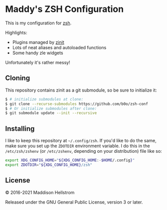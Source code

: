 # Maddy's ZSH Configuration

This is my configuration for [zsh](http://www.zsh.org/).

Highlights:

- Plugins managed by [zinit](https://github.com/zdharma/zinit)
- Lots of neat aliases and autoloaded functions
- Some handy zle widgets

Unfortunately it's rather messy!

## Cloning

This repository contains zinit as a git submodule, so be sure to initialize it:

```sh
$ # initialize submodules at clone:
$ git clone --recurse-submodules https://github.com/b0o/zsh-conf
$ # Or initialize submodules after clone:
$ git submodule update --init --recursive
```

## Installing

I like to keep this repository at `~/.config/zsh`. If you'd like to do the
same, make sure you set up the `ZDOTDIR` environment variable. I do this in the
`/etc/zsh/zshenv` (or `/etc/zshenv`, depending on your distribution) file like
so:

```zsh
export XDG_CONFIG_HOME="${XDG_CONFIG_HOME:-$HOME/.config}"
export ZDOTDIR="${XDG_CONFIG_HOME}/zsh"
```

## License

&copy; 2016-2021 Maddison Hellstrom

Released under the GNU General Public License, version 3 or later.
